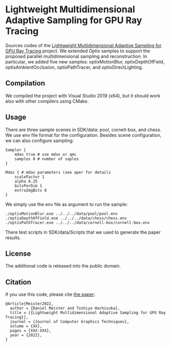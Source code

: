 # Lightweight Multidimensional Adaptive Sampling for GPU Ray Tracing
Sources codes of the <a href="https://jcgt.org/published/XXXX/XX/XX">Lightweight Multidimensional Adaptive Sampling for GPU Ray Tracing</a> project. 
We extended Optix samples to support the proposed parallel multidimensional sampling and reconstruction. In particular, we added five new samples: optixMotionBlur, optixDepthOfField, optixAmbientOcclusion, optixPathTracer, and optixDirectLighting.

## Compilation
We compiled the project with Visual Studio 2019 (x64), but it should work also with other compilers using CMake.

## Usage
There are three sample scenes in SDK/data: pool, cornell-box, and chess. We use env file format for the configuration. Besides scene configuration, we can also configure sampling:
```
Sampler {
    mdas true # use mdas or qmc
    samples 8 # number of saples
}

Mdas { # mdas parameters (see aper for details
    scaleFactor 1 
    alpha 0.25
    bitsPerDim 1
    extraImgBits 8 
}
```

We simply use the env file as argument to run the sample:
```
./optixMotionBlur.exe ../../../data/pool/pool.env
./optixDepthOfField.exe ../../../data/chess/chess.env
./optixPathTracer.exe ../../../data/cornell-box/cornell-box.env
```

There test scripts in SDK/data/Scripts that we used to generate the paper results.

## License
The additional code is released into the public domain. 

## Citation
If you use this code, please cite <a href="https://jcgt.org/published/XXXX/XX/XX">the paper</a>:
```
@Article{Meister2022,
  author = {Daniel Meister and Toshiya Hachisuka},
  title = {{Lightweight Multidimensional Adaptive Sampling for GPU Ray Tracing}},
  journal = {Journal of Computer Graphics Techniques},
  volume = {XX},
  pages = {XXX-XXX},
  year = {2022},
}
```
